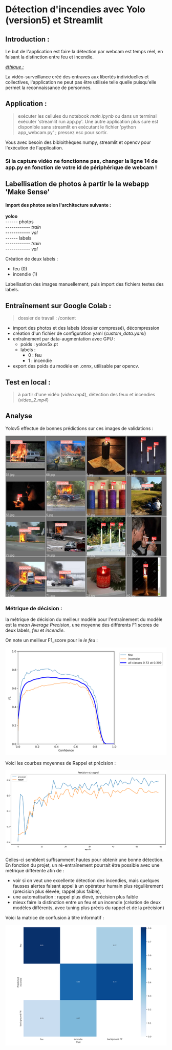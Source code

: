 # Détection d'incendies avec Yolo (version5) et Streamlit


## Introduction : 

Le but de l'application est faire la détection par webcam est temps réel, en faisant la distinction entre feu et incendie.   

<u><i>éthique : </i></u>   

La vidéo-surveillance créé des entraves aux libertés individuelles et collectives, l'application ne peut pas être utilisée telle quelle puisqu'elle permet la reconnaissance de personnes.


## Application : 

> exécuter les cellules du notebook <i>main.ipynb</i> ou dans un terminal exécuter 'streamlit run app.py'.  Une autre application plus sure est disponible sans streamlit en exécutant le fichier 'python app_webcam.py' ; pressez esc pour sortir.   

Vous avec besoin des bibloithèques numpy, streamlit et opencv pour l'exécution de l'application.

### Si la capture vidéo ne fonctionne pas, changer la ligne 14 de app.py en fonction de votre id de périphérique de webcam !

## Labellisation de photos à partir le la webapp 'Make Sense'  

#### Import des photos selon l'architecture suivante : 

<b>yoloo</b>   
------ photos   
------------ <i>train</i>   
------------ <i>val</i>   
------ labels   
------------ <i>train</i>   
------------ <i>val</i>       

Création de deux labels : 
- feu  (0)  
- incendie (1)    

Labellisation des images manuellement, puis import des fichiers textes des labels.


## Entraînement sur Google Colab :  

> dossier de travail : /content   

- import des photos et des labels (dossier compressé), décompression  
- création d'un fichier de configuration yaml (<i>custom_data.yaml</i>)
- entraînement par data-augmentation avec GPU : 
    - poids : yolov5x.pt
    - labels :
        - 0 : feu
        - 1 : incendie
- export des poids du modèle en .onnx, utilisable par opencv.

## Test en local : 

> à partir d'une vidéo (<i>video.mp4</i>), détection des feux et incendies (<i>video_2.mp4</i>)   

 


## Analyse


Yolov5 effectue de bonnes prédictions sur ces images de validations :  

![Getting Started](./image/val.jpg)

### Métrique de décision : 

la métrique de décision du meilleur modèle pour l'entraînement du modèle est la <i>mean Average Precision</i>, une moyenne des différents F1 scores de deux labels, <i>feu</i> et <i>incendie</i>.  

On note un meilleur F1_score pour le <i>le feu</i> :


![Getting Started](./image/F1_curve.png)  

Voici les courbes moyennes de Rappel et précision :  

![Getting Started](./image/precision_rappel.png)

Celles-ci semblent suffisamment hautes pour obtenir une bonne détection. En fonction du projet, un ré-entraînement pourrait être possible avec une métrique différente  afin de :  
- voir si on veut une excellente détection des incendies, mais quelques fausses alertes faisant appel à un opérateur humain plus régulièrement (precision plus élevée, rappel plus faible), 
- une automatisation : rappel plus élevé, précision plus faible
- mieux faire la distinction entre un feu et un incendie (création de deux modèles différents, avec tuning plus précis du rappel et de la précision)

Voici la matrice de confusion à titre informatif : 

![Getting Started](./image/confusion_matrix.png)





